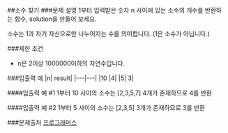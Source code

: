 ##소수 찾기
###문제 설명
1부터 입력받은 숫자 n 사이에 있는 소수의 개수를 반환하는 함수, solution을 만들어 보세요.

소수는 1과 자기 자신으로만 나누어지는 수를 의미합니다.
(1은 소수가 아닙니다.)

###제한 조건
- n은 2이상 1000000이하의 자연수입니다.

###입출력 예
|n|	result|
|---|---|
|10	|4|
|5|	3|

####입출력 예 #1
1부터 10 사이의 소수는 [2,3,5,7] 4개가 존재하므로 4를 반환

####입출력 예 #2
1부터 5 사이의 소수는 [2,3,5] 3개가 존재하므로 3를 반환

###문제출처
[프로그래머스](https://programmers.co.kr/learn/courses/30/lessons/12921)